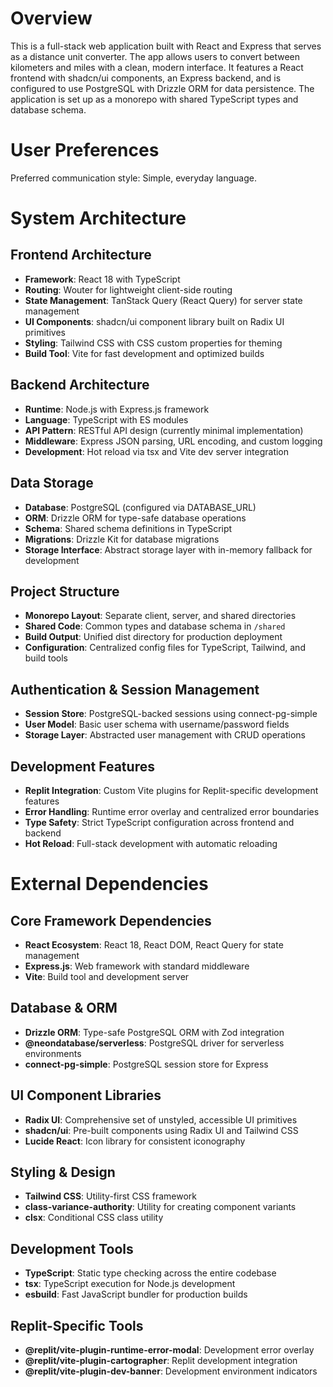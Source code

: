 # Overview

This is a full-stack web application built with React and Express that serves as a distance unit converter. The app allows users to convert between kilometers and miles with a clean, modern interface. It features a React frontend with shadcn/ui components, an Express backend, and is configured to use PostgreSQL with Drizzle ORM for data persistence. The application is set up as a monorepo with shared TypeScript types and database schema.

# User Preferences

Preferred communication style: Simple, everyday language.

# System Architecture

## Frontend Architecture

- **Framework**: React 18 with TypeScript
- **Routing**: Wouter for lightweight client-side routing
- **State Management**: TanStack Query (React Query) for server state management
- **UI Components**: shadcn/ui component library built on Radix UI primitives
- **Styling**: Tailwind CSS with CSS custom properties for theming
- **Build Tool**: Vite for fast development and optimized builds

## Backend Architecture

- **Runtime**: Node.js with Express.js framework
- **Language**: TypeScript with ES modules
- **API Pattern**: RESTful API design (currently minimal implementation)
- **Middleware**: Express JSON parsing, URL encoding, and custom logging
- **Development**: Hot reload via tsx and Vite dev server integration

## Data Storage

- **Database**: PostgreSQL (configured via DATABASE_URL)
- **ORM**: Drizzle ORM for type-safe database operations
- **Schema**: Shared schema definitions in TypeScript
- **Migrations**: Drizzle Kit for database migrations
- **Storage Interface**: Abstract storage layer with in-memory fallback for development

## Project Structure

- **Monorepo Layout**: Separate client, server, and shared directories
- **Shared Code**: Common types and database schema in `/shared`
- **Build Output**: Unified dist directory for production deployment
- **Configuration**: Centralized config files for TypeScript, Tailwind, and build tools

## Authentication & Session Management

- **Session Store**: PostgreSQL-backed sessions using connect-pg-simple
- **User Model**: Basic user schema with username/password fields
- **Storage Layer**: Abstracted user management with CRUD operations

## Development Features

- **Replit Integration**: Custom Vite plugins for Replit-specific development features
- **Error Handling**: Runtime error overlay and centralized error boundaries
- **Type Safety**: Strict TypeScript configuration across frontend and backend
- **Hot Reload**: Full-stack development with automatic reloading

# External Dependencies

## Core Framework Dependencies
- **React Ecosystem**: React 18, React DOM, React Query for state management
- **Express.js**: Web framework with standard middleware
- **Vite**: Build tool and development server

## Database & ORM
- **Drizzle ORM**: Type-safe PostgreSQL ORM with Zod integration
- **@neondatabase/serverless**: PostgreSQL driver for serverless environments
- **connect-pg-simple**: PostgreSQL session store for Express

## UI Component Libraries
- **Radix UI**: Comprehensive set of unstyled, accessible UI primitives
- **shadcn/ui**: Pre-built components using Radix UI and Tailwind CSS
- **Lucide React**: Icon library for consistent iconography

## Styling & Design
- **Tailwind CSS**: Utility-first CSS framework
- **class-variance-authority**: Utility for creating component variants
- **clsx**: Conditional CSS class utility

## Development Tools
- **TypeScript**: Static type checking across the entire codebase
- **tsx**: TypeScript execution for Node.js development
- **esbuild**: Fast JavaScript bundler for production builds

## Replit-Specific Tools
- **@replit/vite-plugin-runtime-error-modal**: Development error overlay
- **@replit/vite-plugin-cartographer**: Replit development integration
- **@replit/vite-plugin-dev-banner**: Development environment indicators